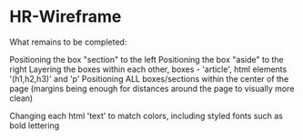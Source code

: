 # HR-Wireframe

What remains to be completed:

Positioning the box "section" to the left
Positioning the box "aside" to the right
Layering the boxes within each other, boxes - 'article', html elements '(h1,h2,h3)' and 'p'
Positioning ALL boxes/sections within the center of the page (margins being enough for distances around the page to visually more clean)

Changing each html 'text' to match colors, including styled fonts such as bold lettering
